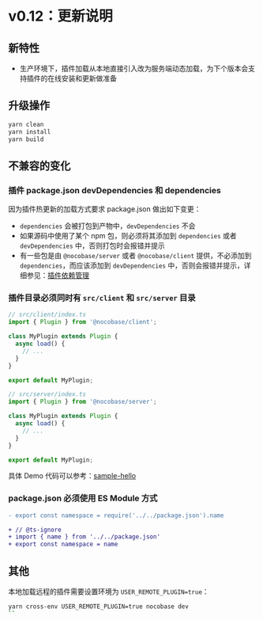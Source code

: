 # v0.12：更新说明

## 新特性

- 生产环境下，插件加载从本地直接引入改为服务端动态加载，为下个版本会支持插件的在线安装和更新做准备

## 升级操作

```bash
yarn clean
yarn install
yarn build
```

## 不兼容的变化

### 插件 package.json devDependencies 和 dependencies

因为插件热更新的加载方式要求 package.json 做出如下变更：

- `dependencies` 会被打包到产物中，`devDependencies` 不会
- 如果源码中使用了某个 npm 包，则必须将其添加到 `dependencies` 或者 `devDependencies` 中，否则打包时会报错并提示
- 有一些包是由 `@nocobase/server` 或者 `@nocobase/client` 提供，不必添加到 `dependencies`，而应该添加到 `devDependencies` 中，否则会报错并提示，详细参见：[插件依赖管理](/development/deps)

### 插件目录必须同时有 `src/client` 和 `src/server` 目录

```js
// src/client/index.ts
import { Plugin } from '@nocobase/client';

class MyPlugin extends Plugin {
  async load() {
    // ...
  }
}

export default MyPlugin;
```

```js
// src/server/index.ts
import { Plugin } from '@nocobase/server';

class MyPlugin extends Plugin {
  async load() {
    // ...
  }
}

export default MyPlugin;
```

具体 Demo 代码可以参考：[sample-hello](https://github.com/nocobase/nocobase/tree/main/packages/samples/hello)

### package.json 必须使用 ES Module 方式

```diff
- export const namespace = require('../../package.json').name

+ // @ts-ignore
+ import { name } from '../../package.json'
+ export const namespace = name
```

## 其他

本地加载远程的插件需要设置环境为 `USER_REMOTE_PLUGIN=true`：

```bash
yarn cross-env USER_REMOTE_PLUGIN=true nocobase dev
``
